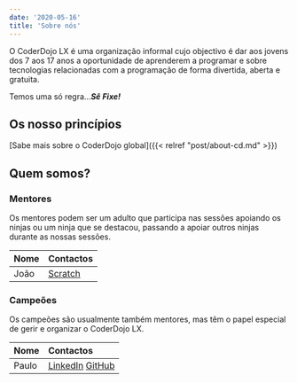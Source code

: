 ```yaml
---
date: '2020-05-16'
title: 'Sobre nós'
---
```


O CoderDojo LX é uma organização informal cujo objectivo é dar aos jovens dos 7 aos 17 anos a oportunidade de aprenderem a programar e sobre tecnologias relacionadas com a programação de forma divertida, aberta e gratuita.

Temos uma só regra…_**Sê Fixe!**_

## Os nosso princípios

[Sabe mais sobre o CoderDojo global]({{< relref "post/about-cd.md" >}})

## Quem somos?

### Mentores

Os mentores podem ser um adulto que participa nas sessões apoiando os ninjas ou um ninja que se destacou, passando a apoiar outros ninjas durante as nossas sessões.

| Nome | Contactos                                                   |
| :--- | :---------------------------------------------------------- |
| João | [Scratch](http://scratch.mit.edu/users/JoaoSalemaSequeira/) |

<!-- #### João

{{< figureCupper
img="joao.jpeg"
caption="Olá! Eu sou o João"
command="Resize"
options="150x" >}} -->

### Campeões

Os campeões são usualmente também mentores, mas têm o papel especial de gerir e organizar o CoderDojo LX.

| Nome  | Contactos                                                                          |
| :---- | :--------------------------------------------------------------------------------- |
| Paulo | [LinkedIn](http://pt.linkedin.com/in/paulolc) [GitHub](https://github.com/paulolc) |
